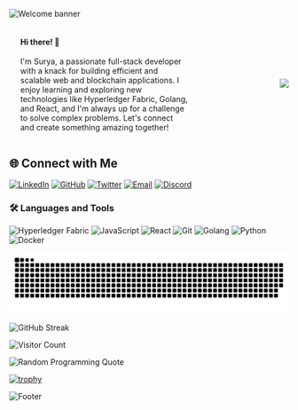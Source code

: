 ![Welcome banner](https://capsule-render.vercel.app/api?type=waving&color=gradient&height=200&section=header&text=Welcome%20to%20My%20Profile!&fontSize=50)

<div style="display: flex; align-items: center; justify-content: space-between;">
  <div style="max-width: 60%; margin-left: 20px;">
    <p><h4>Hi there! 👋</h4> I'm Surya, a passionate full-stack developer with a knack for building efficient and scalable web and blockchain applications. 
    I enjoy learning and exploring new technologies like Hyperledger Fabric, Golang, and React, and I'm always up for a challenge to solve complex problems. 
    Let's connect and create something amazing together!</p>
  </div>
  <img align="center" src="https://github-readme-stats.vercel.app/api/top-langs/?username=Surya-nara0123&layout=compact&langs_count=16&theme=dracula" />
  
</div>

<h2>🌐 Connect with Me</h2>

[![LinkedIn](https://img.shields.io/badge/LinkedIn-%230077B5.svg?logo=linkedin&logoColor=white)](https://linkedin.com/in/suryanara0123)
[![GitHub](https://img.shields.io/badge/GitHub-%23121011.svg?logo=github&logoColor=white)](https://github.com/Surya-nara0123)
[![Twitter](https://img.shields.io/badge/Twitter-%231DA1F2.svg?logo=twitter&logoColor=white)](https://twitter.com/SuryaNara0123)
[![Email](https://img.shields.io/badge/Email-D14836?logo=gmail&logoColor=white)](mailto:surya.nara0123@gmail.com)
[![Discord](https://img.shields.io/badge/Discord-%237289DA.svg?logo=discord&logoColor=white)](https://discord.gg/NFt5Ux5c)
<!-- [![Portfolio](https://img.shields.io/badge/Portfolio-%230A0A0A.svg?logo=firefox&logoColor=white)](https://your-portfolio.com) -->


### 🛠️ Languages and Tools
![Hyperledger Fabric](https://img.shields.io/badge/Hyperledger%20Fabric-Blockchain%20Framework-blue?logo=hyperledger)
![JavaScript](https://img.shields.io/badge/-JavaScript-F7DF1E?logo=javascript&logoColor=black)
![React](https://img.shields.io/badge/-React-61DAFB?logo=react&logoColor=black)
![Git](https://img.shields.io/badge/-Git-F05032?logo=git&logoColor=white)
![Golang](https://img.shields.io/badge/Go-Programming%20Language-blue?logo=go&logoColor=white)
![Python](https://img.shields.io/badge/-Python-3776AB?logo=python&logoColor=white)
![Docker](https://img.shields.io/badge/-Docker-2496ED?logo=docker&logoColor=white)

<picture>
  <source media="(prefers-color-scheme: dark)" srcset="https://raw.githubusercontent.com/platane/platane/output/github-contribution-grid-snake-dark.svg">
  <source media="(prefers-color-scheme: light)" srcset="https://raw.githubusercontent.com/platane/platane/output/github-contribution-grid-snake.svg">
  <img alt="github contribution grid snake animation" src="https://raw.githubusercontent.com/platane/platane/output/github-contribution-grid-snake.svg">
</picture>

![GitHub Streak](https://github-readme-streak-stats.herokuapp.com/?user=Surya-nara0123&theme=dracula)

![Visitor Count](https://komarev.com/ghpvc/?username=Surya-nara0123&color=blue)

![Random Programming Quote](https://quotes-github-readme.vercel.app/api?type=horizontal&theme=dracula)

[![trophy](https://github-profile-trophy.vercel.app/?username=Surya-nara0123&theme=dracula)](https://github.com/ryo-ma/github-profile-trophy)

![Footer](https://capsule-render.vercel.app/api?type=waving&color=gradient&height=150&section=footer)
